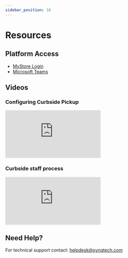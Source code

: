 ```yaml
---
sidebar_position: 16
---
```


# Resources 

## Platform Access 
- [MyStore Login](https://dcio.synqtech.com)
- [Microsoft Teams](https://teams.cloud.microsoft/)

## Videos

### Configuring Curbside Pickup
<iframe style={{aspectRatio: "16/9", width: "100%"}} src="https://www.youtube.com/embed/XaU57OGLz-Y" title="SYNQ Technology - Configuring Curbside Pickup" frameborder="0" allow="encrypted-media; picture-in-picture; web-share" referrerpolicy="strict-origin-when-cross-origin" allowfullscreen></iframe>

### Curbside staff process
<iframe style={{aspectRatio: "16/9", width: "100%"}} src="https://www.youtube.com/embed/kfW2PaRxd3M" title="SYNQ Technology - Curbside staff process" frameborder="0" allow="encrypted-media; picture-in-picture; web-share" referrerpolicy="strict-origin-when-cross-origin" allowfullscreen></iframe>

## Need Help? 
For technical support contact: helpdesk@synqtech.com 